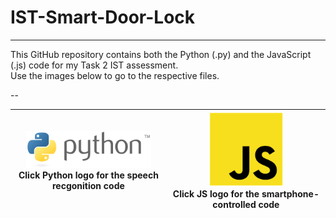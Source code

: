 # IST-Smart-Door-Lock
___

This GitHub repository contains both the Python (.py) and the JavaScript (.js) code for my Task 2 IST assessment.
<br>
Use the images below to go to the respective files.

--
<center>

| [<img src="imgs/python.png" alt="python" width="200"/> ](https://github.com/nexuspcs/IST-Smart-Door-Lock/blob/main/speechRecgontion.py)<br>**Click Python logo for the speech recgonition code** | [<img src="imgs/js.png" alt="python" width="120"/> ](https://github.com/nexuspcs/IST-Smart-Door-Lock/blob/main/doorlock.js)<br>**Click JS logo for the smartphone-controlled code** |
|----------------------------------------------------------------------------------------------------------------------------------------------------------------------------------------------|---------------------------------------------------------------------------------------------------------------------------------|

</center>